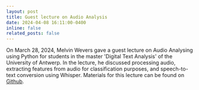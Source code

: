 ```yaml
---
layout: post
title: Guest lecture on Audio Analysis
date: 2024-04-08 16:11:00-0400
inline: false
related_posts: false
---
```


On March 28, 2024, Melvin Wevers gave a guest lecture on Audio Analysing using Python for students in the master 'Digital Text Analysis' of the University of Antwerp. In the lecture, he discussed processing audio, extracting features from audio for classification purposes, and speech-to-text conversion using Whisper. Materials for this lecture can be found on [Github](https://github.com/melvinwevers/audio_analysis).


